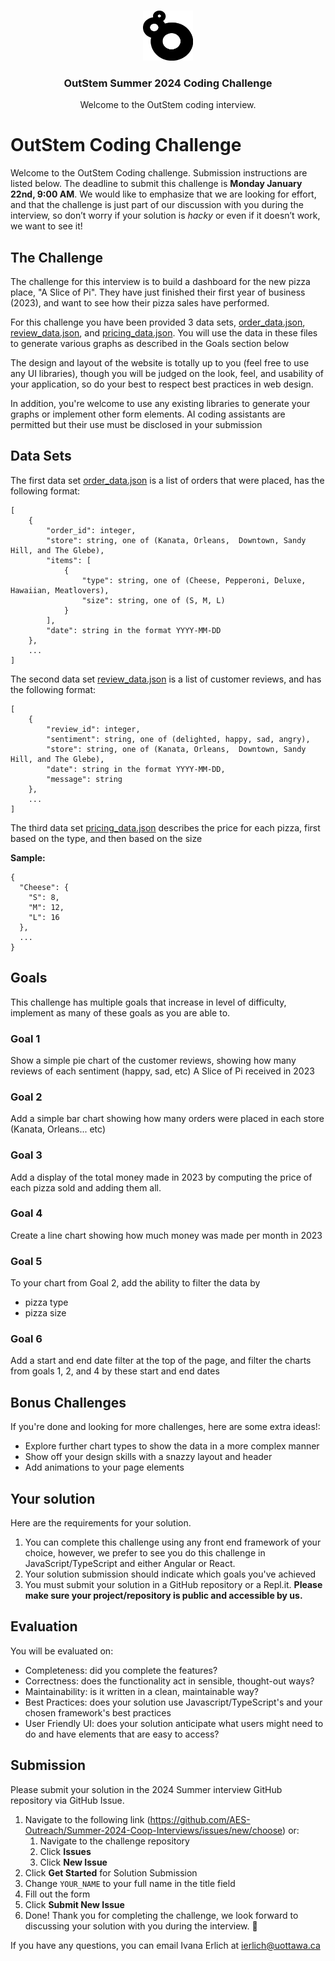 <!-- PROJECT LOGO -->
<br />
<p align="center">
  <a href="https://github.com/AES-Outreach/Summer-2024-Coop-Interviews">
    <img src="outstem_logo_icon.svg" alt="Logo" width="80" height="80">
  </a>

  <h3 align="center">OutStem Summer 2024 Coding Challenge</h3>

  <p align="center">
    Welcome to the OutStem coding interview.
  </p>
</p>

# OutStem Coding Challenge

Welcome to the OutStem Coding challenge. Submission instructions are listed below. The deadline to submit this challenge is **Monday January 22nd, 9:00 AM**. We would like to emphasize that we are looking for effort, and that the challenge is just part of our discussion with you during the interview, so don’t worry if your solution is *hacky* or even if it doesn’t work, we want to see it!

## The Challenge

The challenge for this interview is to build a dashboard for the new pizza place, "A Slice of Pi". They have just finished their first year of business (2023), and want to see how their pizza sales have performed.

For this challenge you have been provided 3 data sets, [order_data.json](data-sets/order_data.json), [review_data.json](data-sets/review_data.json), and [pricing_data.json](data-sets/pricing_data.json). You will use the data in these files to generate various graphs as described in the Goals section below

The design and layout of the website is totally up to you (feel free to use any UI libraries), though you will be judged on the look, feel, and usability of your application, so do your best to respect best practices in web design.

In addition, you're welcome to use any existing libraries to generate your graphs or implement other form elements. AI coding assistants are permitted but their use must be disclosed in your submission

## Data Sets
The first data set [order_data.json](data-sets/order_data.json) is a list of orders that were placed, has the following format:

```
[
    {
        "order_id": integer,
        "store": string, one of (Kanata, Orleans,  Downtown, Sandy Hill, and The Glebe),
        "items": [
            {
                "type": string, one of (Cheese, Pepperoni, Deluxe, Hawaiian, Meatlovers),
                "size": string, one of (S, M, L)
            }
        ],
        "date": string in the format YYYY-MM-DD
    },
    ...
]
```

The second data set [review_data.json](data-sets/review_data.json) is a list of customer reviews, and has the following format:

```
[
    {
        "review_id": integer,
        "sentiment": string, one of (delighted, happy, sad, angry),
        "store": string, one of (Kanata, Orleans,  Downtown, Sandy Hill, and The Glebe),
        "date": string in the format YYYY-MM-DD,
        "message": string
    },
    ...
]
```

The third data set [pricing_data.json](data-sets/pricing_data.json) describes the price for each pizza, first based on the type, and then based on the size

**Sample:**
```
{
  "Cheese": {
    "S": 8,
    "M": 12,
    "L": 16
  },
  ...
}
```


## Goals
This challenge has multiple goals that increase in level of difficulty, implement as many of these goals as you are able to.



### Goal 1
Show a simple pie chart of the customer reviews, showing how many reviews of each sentiment (happy, sad, etc) A Slice of Pi received in 2023


### Goal 2
Add a simple bar chart showing how many orders were placed in each store (Kanata, Orleans... etc)


### Goal 3
Add a display of the total money made in 2023 by computing the price of each pizza sold and adding them all.


### Goal 4
Create a line chart showing how much money was made per month in 2023

### Goal 5
To your chart from Goal 2, add the ability to filter the data by
- pizza type
- pizza size


### Goal 6
Add a start and end date filter at the top of the page, and filter the charts from goals 1, 2, and 4 by these start and end dates



## Bonus Challenges
If you're done and looking for more challenges, here are some extra ideas!:

- Explore further chart types to show the data in a more complex manner
- Show off your design skills with a snazzy layout and header
- Add animations to your page elements


## Your solution

Here are the requirements for your solution.

1. You can complete this challenge using any front end framework of your choice, however, we prefer to see you do this challenge in JavaScript/TypeScript and either Angular or React.
2. Your solution submission should indicate which goals you've achieved
4. You must submit your solution in a GitHub repository or a Repl.it. **Please make sure your project/repository is public and accessible by us.**

## Evaluation 

You will be evaluated on:
- Completeness: did you complete the features?
- Correctness: does the functionality act in sensible, thought-out ways?
- Maintainability: is it written in a clean, maintainable way?
- Best Practices: does your solution use Javascript/TypeScript's and your chosen framework's best practices
- User Friendly UI: does your solution anticipate what users might need to do and have elements that are easy to access?

## Submission

Please submit your solution in the 2024 Summer interview GitHub repository via GitHub Issue.

1. Navigate to the following link (https://github.com/AES-Outreach/Summer-2024-Coop-Interviews/issues/new/choose) or:
   1. Navigate to the challenge repository
   2. Click **Issues**
   3. Click **New Issue**
2. Click **Get Started** for Solution Submission
3. Change `YOUR_NAME` to your full name in the title field
4. Fill out the form
5. Click **Submit New Issue**
6. Done! Thank you for completing the challenge, we look forward to discussing your solution with you during the interview. 🎉

If you have any questions, you can email Ivana Erlich at ierlich@uottawa.ca



